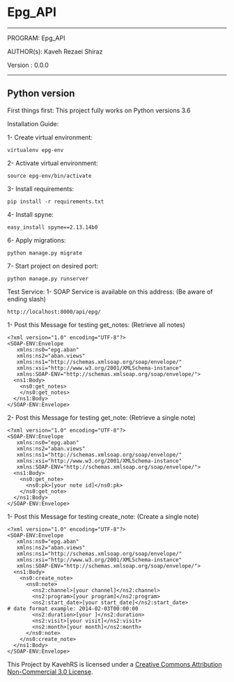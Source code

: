 # Epg_API

****************************************************************

 PROGRAM:   Epg_API
 
 AUTHOR(s):    Kaveh Rezaei Shiraz
 
 Version : 0.0.0
 
 ****************************************************************


Python version
--------------

First things first: This project fully works on Python versions 3.6

Installation Guide:

1- Create virtual environment:

    virtualenv epg-env
    
2- Activate virtual environment:

    source epg-env/bin/activate
    
3- Install requirements:

    pip install -r requirements.txt
    
4- Install spyne:

    easy_install spyne==2.13.14b0
    
6- Apply migrations:

    python manage.py migrate
    
7- Start project on desired port:

    python manage.py runserver
    
Test Service:
1- SOAP Service is available on this address: (Be aware of ending slash)

    http://localhost:8000/api/epg/
    
1- Post this Message for testing get_notes: (Retrieve all notes)

    <?xml version="1.0" encoding="UTF-8"?>
    <SOAP-ENV:Envelope 
       xmlns:ns0="epg.aban"
       xmlns:ns2="aban.views"
       xmlns:ns1="http://schemas.xmlsoap.org/soap/envelope/" 
       xmlns:xsi="http://www.w3.org/2001/XMLSchema-instance" 
       xmlns:SOAP-ENV="http://schemas.xmlsoap.org/soap/envelope/">
      <ns1:Body>
        <ns0:get_notes>
        </ns0:get_notes>
      </ns1:Body>
    </SOAP-ENV:Envelope>

2- Post this Message for testing get_note: (Retrieve a single note)

    <?xml version="1.0" encoding="UTF-8"?>
    <SOAP-ENV:Envelope 
       xmlns:ns0="epg.aban"
       xmlns:ns2="aban.views"
       xmlns:ns1="http://schemas.xmlsoap.org/soap/envelope/" 
       xmlns:xsi="http://www.w3.org/2001/XMLSchema-instance" 
       xmlns:SOAP-ENV="http://schemas.xmlsoap.org/soap/envelope/">
      <ns1:Body>
        <ns0:get_note>
          <ns0:pk>[your note id]</ns0:pk>
        </ns0:get_note>
      </ns1:Body>
    </SOAP-ENV:Envelope>

1- Post this Message for testing create_note: (Create a single note)

    <?xml version="1.0" encoding="UTF-8"?>
    <SOAP-ENV:Envelope 
       xmlns:ns0="epg.aban"
       xmlns:ns2="aban.views"
       xmlns:ns1="http://schemas.xmlsoap.org/soap/envelope/" 
       xmlns:xsi="http://www.w3.org/2001/XMLSchema-instance" 
       xmlns:SOAP-ENV="http://schemas.xmlsoap.org/soap/envelope/">
      <ns1:Body>
        <ns0:create_note>
          <ns0:note>
            <ns2:channel>[your channel]</ns2:channel>
            <ns2:program>[your program]</ns2:program>
            <ns2:start_date>[your start_date]</ns2:start_date>              # date format example: 2014-02-03T00:00:00
            <ns2:duration>[your ]</ns2:duration>
            <ns2:visit>[your visit]</ns2:visit>
            <ns2:month>[your month]</ns2:month>
          </ns0:note>
        </ns0:create_note>
      </ns1:Body>
    </SOAP-ENV:Envelope>
    
    
This Project by KavehRS is licensed under a <a rel="license" href="http://creativecommons.org/licenses/by-nc/3.0/">Creative Commons 
Attribution Non-Commercial 3.0 License</a>.
    
    
    
